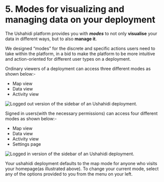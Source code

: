 # 5. Modes for visualizing and managing data on your deployment

The Ushahidi platform provides you with _**modes**_ to not only **visualise** your data in different ways, but to also **manage it**.

We designed “modes” for the discrete and specific actions users need to take within the platform, in a bid to make the platform to be more intuitive and action-oriented for different user types on a deployment.

Ordinary viewers of a deployment can access three different modes as shown below:-

* Map view
* Data view
* Activity view

![Logged out version of the sidebar of an Ushahidi deployment.](../.gitbook/assets/Unlogged\_in\_mode.png)

Signed in users(with the necessary permissions) can access four different modes as shown below:-

* Map view
* Data view
* Activity view
* Settings page

![Logged in version of the sidebar of an Ushahidi deployment. ](../.gitbook/assets/Logged\_in\_mode.png)

Your ushahidi deployment defaults to the map mode for anyone who visits your homepage(as illustrated above). To change your current mode, select any of the options provided to you from the menu on your left.
